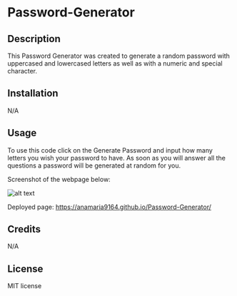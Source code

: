 # Password-Generator

## Description

This Password Generator was created to generate a random password with uppercased and lowercased letters as well as with a numeric and special character.


## Installation

N/A

## Usage

To use this code click on the Generate Password and input how many letters you wish your password to have. As soon as you will answer all the questions a password will be generated at random for you.

Screenshot of the webpage below:

![alt text](Password-Generator/Images/05-javascript-challenge-demo.png)

Deployed page: https://anamaria9164.github.io/Password-Generator/

## Credits

N/A

## License

MIT license


